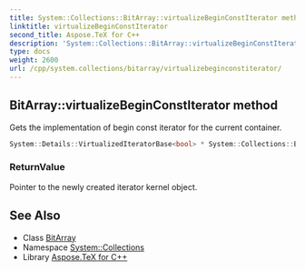 ```yaml
---
title: System::Collections::BitArray::virtualizeBeginConstIterator method
linktitle: virtualizeBeginConstIterator
second_title: Aspose.TeX for C++
description: 'System::Collections::BitArray::virtualizeBeginConstIterator method. Gets the implementation of begin const iterator for the current container in C++.'
type: docs
weight: 2600
url: /cpp/system.collections/bitarray/virtualizebeginconstiterator/
---
```

## BitArray::virtualizeBeginConstIterator method


Gets the implementation of begin const iterator for the current container.

```cpp
System::Details::VirtualizedIteratorBase<bool> * System::Collections::BitArray::virtualizeBeginConstIterator() const override
```


### ReturnValue

Pointer to the newly created iterator kernel object.

## See Also

* Class [BitArray](../)
* Namespace [System::Collections](../../)
* Library [Aspose.TeX for C++](../../../)
